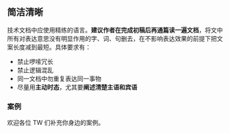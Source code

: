 ## 简洁清晰

技术文档中应使用精练的语言。**建议作者在完成初稿后再通篇读一遍文档**，将文中所有对表达意思没有明显作用的字、词、句删去，在不影响表达效果的前提下把文案长度减到最短。具体要求有：

- 禁止啰嗦冗长
- 禁止逻辑混乱
- 同一文档中勿重复表达同一事物
- 尽量用**主动时态**，尤其要**阐述清楚主语和宾语**

### 案例

欢迎各位 TW 们补充你身边的案例。
